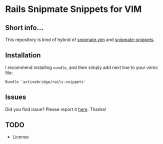 Rails Snipmate Snippets for VIM
========================

Short info...
-------------

This repository is kind of hybrid of [snipmate.vim](https://github.com/msanders/snipmate.vim) and [snipmate-snippets](https://github.com/scrooloose/snipmate-snippets).

Installation
------------

I recommend installing `vundle`, and
then simply add next line to your vimrc file:

    Bundle 'activebridge/rails-snippets'

Issues
------

Did you find issue?
Please report it [here](https://github.com/activebridge/rails-snippets/issues).
Thanks!

TODO
----
* License
